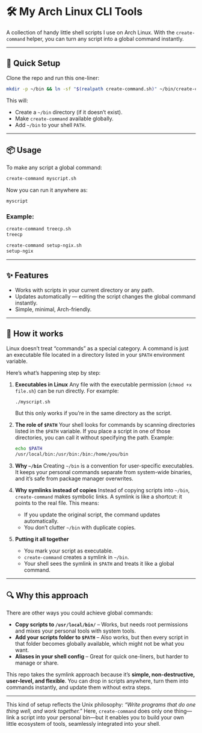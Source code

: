 # 🛠️ My Arch Linux CLI Tools

A collection of handy little shell scripts I use on Arch Linux.
With the `create-command` helper, you can turn any script into a global command instantly.

---

## 🚀 Quick Setup

Clone the repo and run this one-liner:

```bash
mkdir -p ~/bin && ln -sf "$(realpath create-command.sh)" ~/bin/create-command && echo 'export PATH="$HOME/bin:$PATH"' >> ~/.zshrc && source ~/.zshrc
```

This will:

* Create a `~/bin` directory (if it doesn’t exist).
* Make `create-command` available globally.
* Add `~/bin` to your shell `PATH`.

---

## 📦 Usage

To make any script a global command:

```bash
create-command myscript.sh
```

Now you can run it anywhere as:

```bash
myscript
```

### Example:

```bash
create-command treecp.sh
treecp
```

```bash
create-command setup-ngix.sh
setup-ngix
```

---

## ✨ Features

* Works with scripts in your current directory or any path.
* Updates automatically — editing the script changes the global command instantly.
* Simple, minimal, Arch-friendly.

---

## 📝 How it works

Linux doesn’t treat “commands” as a special category. A command is just an executable file located in a directory listed in your `$PATH` environment variable.

Here’s what’s happening step by step:

1. **Executables in Linux**
   Any file with the executable permission (`chmod +x file.sh`) can be run directly. For example:

   ```bash
   ./myscript.sh
   ```

   But this only works if you’re in the same directory as the script.

2. **The role of `$PATH`**
   Your shell looks for commands by scanning directories listed in the `$PATH` variable.
   If you place a script in one of those directories, you can call it without specifying the path.
   Example:

   ```bash
   echo $PATH
   /usr/local/bin:/usr/bin:/bin:/home/you/bin
   ```

3. **Why `~/bin`**
   Creating `~/bin` is a convention for user-specific executables. It keeps your personal commands separate from system-wide binaries, and it’s safe from package manager overwrites.

4. **Why symlinks instead of copies**
   Instead of copying scripts into `~/bin`, `create-command` makes symbolic links.
   A symlink is like a shortcut: it points to the real file.
   This means:

   * If you update the original script, the command updates automatically.
   * You don’t clutter `~/bin` with duplicate copies.

5. **Putting it all together**

   * You mark your script as executable.
   * `create-command` creates a symlink in `~/bin`.
   * Your shell sees the symlink in `$PATH` and treats it like a global command.

---

## 🔍 Why this approach

There are other ways you could achieve global commands:

* **Copy scripts to `/usr/local/bin/`** – Works, but needs root permissions and mixes your personal tools with system tools.
* **Add your scripts folder to `$PATH`** – Also works, but then every script in that folder becomes globally available, which might not be what you want.
* **Aliases in your shell config** – Great for quick one-liners, but harder to manage or share.

This repo takes the symlink approach because it’s **simple, non-destructive, user-level, and flexible**. You can drop in scripts anywhere, turn them into commands instantly, and update them without extra steps.

---

This kind of setup reflects the Unix philosophy: *“Write programs that do one thing well, and work together.”* Here, `create-command` does only one thing—link a script into your personal bin—but it enables you to build your own little ecosystem of tools, seamlessly integrated into your shell.

